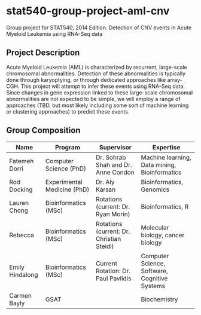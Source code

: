 stat540-group-project-aml-cnv
=============================

Group project for STAT540, 2014 Edition. Detection of CNV events in Acute Myeloid Leukemia using RNA-Seq data

Project Description
-------------------

Acute Myeloid Leukemia (AML) is characterized by recurrent, large-scale chromosomal abnormalities.
Detection of these abnormalities is typically done through karyoptying, or through dedicated approaches like array-CGH.
This project will attempt to infer these events using RNA-Seq data. Since changes in gene expression linked to these large-scale chromosomal abnormalities are not expected to be simple, we will employ a range of approaches (TBD, but most likely including some sort of machine learning or clustering approaches) to predict these events. 

Group Composition
-----------------

| Name  | Program | Supervisor  | Expertise |
| ------------- | ------------- | ----- | ------- |
| Fatemeh Dorri | Computer Science (PhD) | Dr. Sohrab Shah and Dr. Anne Condon | Machine learning, Data mining, Bioinformatics | 
| Rod Docking | Experimental Medicine (PhD) | Dr. Aly Karsan | Bioinformatics, Genomics |
| Lauren Chong | Bioinformatics (MSc) | Rotations (current: Dr. Ryan Morin) | Bioinformatics, R |
| Rebecca | Bioinformatics (MSc) | Rotations (current: Dr. Christian Steidl) | Molecular biology, cancer biology |
| Emily Hindalong | Bioinformatics (MSc) | Current Rotation: Dr. Paul Pavlidis | Computer Science, Software, Cognitive Systems |
| Carmen Bayly | GSAT | | Biochemistry |
